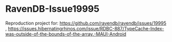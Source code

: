 # RavenDB-Issue19995
 Reproduction project for: https://github.com/ravendb/ravendb/issues/19995 , https://issues.hibernatingrhinos.com/issue/RDBC-887/TypeCache-Index-was-outside-of-the-bounds-of-the-array.-MAUI-Android
